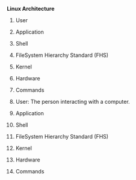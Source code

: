 **Linux Architecture**
1. User
2. Application
3. Shell
4. FileSystem Hierarchy Standard (FHS)
5. Kernel
6. Hardware
7. Commands

1. User: The person interacting with a computer.
2. Application
3. Shell
4. FileSystem Hierarchy Standard (FHS)
5. Kernel
6. Hardware
7. Commands


